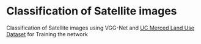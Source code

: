 # Classification of Satellite images
Classification of Satellite images using VGG-Net and [UC Merced Land Use Dataset](http://weegee.vision.ucmerced.edu/datasets/landuse.html) for Training the network 

